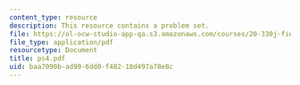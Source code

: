 ```yaml
---
content_type: resource
description: This resource contains a problem set.
file: https://ol-ocw-studio-app-qa.s3.amazonaws.com/courses/20-330j-fields-forces-and-flows-in-biological-systems-spring-2007/baa7090bad906dd0f48218d497a78e8c_ps4.pdf
file_type: application/pdf
resourcetype: Document
title: ps4.pdf
uid: baa7090b-ad90-6dd0-f482-18d497a78e8c
---
```

